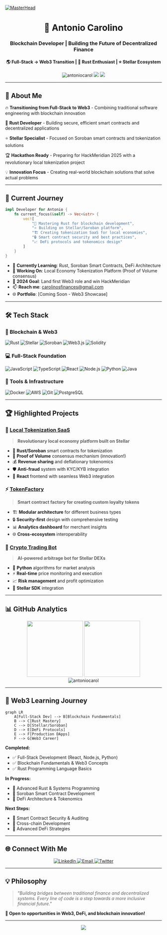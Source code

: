 [![MasterHead](https://cdn.dribbble.com/users/1162077/screenshots/3848914/programmer.gif)](https://github.com/antoniocarol)

<h1 align="center">🚀 Antonio Carolino</h1>
<h3 align="center">Blockchain Developer | Building the Future of Decentralized Finance</h3>
<h4 align="center">🌎 Full-Stack → Web3 Transition | 🦀 Rust Enthusiast | ⭐ Stellar Ecosystem</h4>

<p align="center">
  <img src="https://komarev.com/ghpvc/?username=antoniocarol&label=Profile%20views&color=0e75b6&style=flat" alt="antoniocarol" />
  <img src="https://img.shields.io/badge/Focus-Web3%20Development-brightgreen" />
  <img src="https://img.shields.io/badge/Blockchain-Stellar-blue" />
</p>

---

## 🌟 **About Me**

🔥 **Transitioning from Full-Stack to Web3** - Combining traditional software engineering with blockchain innovation

🦀 **Rust Developer** - Building secure, efficient smart contracts and decentralized applications

⭐ **Stellar Specialist** - Focused on Soroban smart contracts and tokenization solutions

🏆 **Hackathon Ready** - Preparing for HackMeridian 2025 with a revolutionary local tokenization project

💡 **Innovation Focus** - Creating real-world blockchain solutions that solve actual problems

---

## 🚀 **Current Journey**

```rust
impl Developer for Antonio {
    fn current_focus(&self) -> Vec<&str> {
        vec![
            "🦀 Mastering Rust for blockchain development",
            "⭐ Building on Stellar/Soroban platform", 
            "🏗️ Creating tokenization SaaS for local economies",
            "🔒 Smart contract security and best practices",
            "📈 DeFi protocols and tokenomics design"
        ]
    }
}
```

- 🌱 **Currently Learning**: Rust, Soroban Smart Contracts, DeFi Architecture
- 🔭 **Working On**: Local Economy Tokenization Platform (Proof of Volume consensus)
- 🎯 **2024 Goal**: Land first Web3 role and win HackMeridian
- 📫 **Reach me**: carolinosfinances@gmail.com
- 🌐 **Portfolio**: [Coming Soon - Web3 Showcase]

---

## 🛠️ **Tech Stack**

### **🔗 Blockchain & Web3**
<p align="left">
  <img src="https://img.shields.io/badge/Rust-000000?style=for-the-badge&logo=rust&logoColor=white" alt="Rust" />
  <img src="https://img.shields.io/badge/Stellar-7B73FF?style=for-the-badge&logo=stellar&logoColor=white" alt="Stellar" />
  <img src="https://img.shields.io/badge/Soroban-4A90E2?style=for-the-badge&logo=stellar&logoColor=white" alt="Soroban" />
  <img src="https://img.shields.io/badge/Web3.js-F16822?style=for-the-badge&logo=web3.js&logoColor=white" alt="Web3.js" />
  <img src="https://img.shields.io/badge/Solidity-363636?style=for-the-badge&logo=solidity&logoColor=white" alt="Solidity" />
</p>

### **💻 Full-Stack Foundation**
<p align="left">
  <img src="https://img.shields.io/badge/JavaScript-F7DF1E?style=for-the-badge&logo=javascript&logoColor=black" alt="JavaScript" />
  <img src="https://img.shields.io/badge/TypeScript-007ACC?style=for-the-badge&logo=typescript&logoColor=white" alt="TypeScript" />
  <img src="https://img.shields.io/badge/React-20232A?style=for-the-badge&logo=react&logoColor=61DAFB" alt="React" />
  <img src="https://img.shields.io/badge/Node.js-43853D?style=for-the-badge&logo=node.js&logoColor=white" alt="Node.js" />
  <img src="https://img.shields.io/badge/Python-3776AB?style=for-the-badge&logo=python&logoColor=white" alt="Python" />
  <img src="https://img.shields.io/badge/Java-ED8B00?style=for-the-badge&logo=java&logoColor=white" alt="Java" />
</p>

### **🔧 Tools & Infrastructure**
<p align="left">
  <img src="https://img.shields.io/badge/Docker-2CA5E0?style=for-the-badge&logo=docker&logoColor=white" alt="Docker" />
  <img src="https://img.shields.io/badge/AWS-FF9900?style=for-the-badge&logo=amazon-aws&logoColor=white" alt="AWS" />
  <img src="https://img.shields.io/badge/Git-F05032?style=for-the-badge&logo=git&logoColor=white" alt="Git" />
  <img src="https://img.shields.io/badge/PostgreSQL-316192?style=for-the-badge&logo=postgresql&logoColor=white" alt="PostgreSQL" />
</p>

---

## 🏆 **Highlighted Projects**

### 🌟 **[Local Tokenization SaaS](https://github.com/antoniocarol/local-tokenization)**
> **Revolutionary local economy platform built on Stellar**
- 🦀 **Rust/Soroban** smart contracts for tokenization
- 🔄 **Proof of Volume** consensus mechanism (innovation!)
- 💰 **Revenue sharing** and deflationary tokenomics
- 🛡️ **Anti-fraud** system with KYC/KYB integration
- 📱 **React** frontend with seamless Web3 integration

### ⚡ **[TokenFactory](https://github.com/antoniocarol/token-factory)**
> **Smart contract factory for creating custom loyalty tokens**
- 🏗️ **Modular architecture** for different business types
- 🔒 **Security-first** design with comprehensive testing
- 📊 **Analytics dashboard** for merchant insights
- 🌐 **Cross-ecosystem** interoperability

### 🤖 **[Crypto Trading Bot](https://github.com/antoniocarol/stellar-trading-bot)**
> **AI-powered arbitrage bot for Stellar DEXs**
- 🐍 **Python** algorithms for market analysis
- ⚡ **Real-time** price monitoring and execution
- 📈 **Risk management** and profit optimization
- 🔌 **Stellar SDK** integration

---

## 📊 **GitHub Analytics**

<div align="center">
  <img height="180em" src="https://github-readme-stats.vercel.app/api?username=antoniocarol&show_icons=true&theme=tokyonight&include_all_commits=true&count_private=true"/>
  <img height="180em" src="https://github-readme-stats.vercel.app/api/top-langs/?username=antoniocarol&layout=compact&langs_count=7&theme=tokyonight"/>
</div>

<div align="center">
  <img src="https://github-readme-streak-stats.herokuapp.com/?user=antoniocarol&theme=tokyonight" alt="antoniocarol" />
</div>

---

## 🎯 **Web3 Learning Journey**

```mermaid
graph LR
    A[Full-Stack Dev] --> B[Blockchain Fundamentals]
    B --> C[Rust Mastery]
    C --> D[Stellar/Soroban]
    D --> E[DeFi Protocols]
    E --> F[Production DApps]
    F --> G[Web3 Career]
```

**Completed:**
- ✅ Full-Stack Development (React, Node.js, Python)
- ✅ Blockchain Fundamentals & Web3 Concepts
- ✅ Rust Programming Language Basics

**In Progress:**
- 🔄 Advanced Rust & Systems Programming
- 🔄 Soroban Smart Contract Development
- 🔄 DeFi Architecture & Tokenomics

**Next Steps:**
- 📅 Smart Contract Security & Auditing
- 📅 Cross-chain Development
- 📅 Advanced DeFi Strategies

---

## 🌐 **Connect With Me**

<p align="center">
  <a href="https://linkedin.com/in/antoniocarolino" target="_blank">
    <img src="https://img.shields.io/badge/LinkedIn-0077B5?style=for-the-badge&logo=linkedin&logoColor=white" alt="LinkedIn" />
  </a>
  <a href="mailto:carolinosfinances@gmail.com" target="_blank">
    <img src="https://img.shields.io/badge/Email-D14836?style=for-the-badge&logo=gmail&logoColor=white" alt="Email" />
  </a>
  <a href="https://twitter.com/your_handle" target="_blank">
    <img src="https://img.shields.io/badge/Twitter-1DA1F2?style=for-the-badge&logo=twitter&logoColor=white" alt="Twitter" />
  </a>
</p>

---

## 💡 **Philosophy**

> *"Building bridges between traditional finance and decentralized systems. Every line of code is a step towards a more inclusive financial future."*

**🚀 Open to opportunities in Web3, DeFi, and blockchain innovation!**

---

<div align="center">
  <img src="https://capsule-render.vercel.app/api?type=waving&color=gradient&height=100&section=footer" />
</div>
